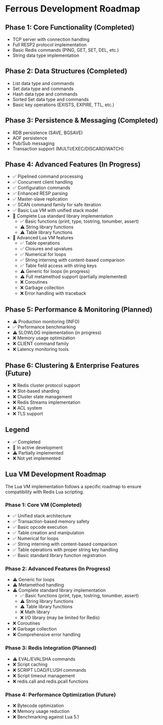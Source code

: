 # Ferrous Development Roadmap

## Phase 1: Core Functionality (Completed)
- TCP server with connection handling
- Full RESP2 protocol implementation
- Basic Redis commands (PING, GET, SET, DEL, etc.)
- String data type implementation

## Phase 2: Data Structures (Completed)
- List data type and commands
- Set data type and commands
- Hash data type and commands
- Sorted Set data type and commands
- Basic key operations (EXISTS, EXPIRE, TTL, etc.)

## Phase 3: Persistence & Messaging (Completed)
- RDB persistence (SAVE, BGSAVE)
- AOF persistence
- Pub/Sub messaging
- Transaction support (MULTI/EXEC/DISCARD/WATCH)

## Phase 4: Advanced Features (In Progress)
- ✅ Pipelined command processing
- ✅ Concurrent client handling
- ✅ Configuration commands
- ✅ Enhanced RESP parsing
- ✅ Master-slave replication
- ✅ SCAN command family for safe iteration
- ✅ Basic Lua VM with unified stack model
- 🔄 Complete Lua standard library implementation
  - ✅ Basic functions (print, type, tostring, tonumber, assert)
  - ⚠️ String library functions
  - ⚠️ Table library functions
- 🔄 Advanced Lua VM features
  - ✅ Table operations
  - ✅ Closures and upvalues
  - ✅ Numerical for loops
  - ✅ String interning with content-based comparison
  - ✅ Table field access with string keys
  - ⚠️ Generic for loops (in progress)
  - ⚠️ Full metamethod support (partially implemented)
  - ❌ Coroutines
  - ❌ Garbage collection
  - ❌ Error handling with traceback
    
## Phase 5: Performance & Monitoring (Planned)
- ⚠️ Production monitoring (INFO)
- ✅ Performance benchmarking
- ⚠️ SLOWLOG implementation (in progress)
- ❌ Memory usage optimization
- ❌ CLIENT command family
- ❌ Latency monitoring tools

## Phase 6: Clustering & Enterprise Features (Future)
- ❌ Redis cluster protocol support
- ❌ Slot-based sharding
- ❌ Cluster state management
- ❌ Redis Streams implementation
- ❌ ACL system
- ❌ TLS support

## Legend
- ✅ Completed
- 🔄 In active development
- ⚠️ Partially implemented
- ❌ Not yet implemented

## Lua VM Development Roadmap

The Lua VM implementation follows a specific roadmap to ensure compatibility with Redis Lua scripting.

### Phase 1: Core VM (Completed)
- ✅ Unified stack architecture
- ✅ Transaction-based memory safety
- ✅ Basic opcode execution
- ✅ Table creation and manipulation
- ✅ Numerical for loops
- ✅ String interning with content-based comparison
- ✅ Table operations with proper string key handling
- ✅ Basic standard library function registration

### Phase 2: Advanced Features (In Progress)
- ⚠️ Generic for loops
- ⚠️ Metamethod handling
- ⚠️ Complete standard library implementation
  - ✅ Basic functions (print, type, tostring, tonumber, assert)
  - ⚠️ String library functions
  - ⚠️ Table library functions
  - ❌ Math library
  - ❌ I/O library (may be limited for Redis)
- ❌ Coroutines
- ❌ Garbage collection
- ❌ Comprehensive error handling

### Phase 3: Redis Integration (Planned)
- ⚠️ EVAL/EVALSHA commands
- ❌ Script caching
- ❌ SCRIPT LOAD/FLUSH commands
- ❌ Script timeout management
- ❌ redis.call and redis.pcall functions

### Phase 4: Performance Optimization (Future)
- ❌ Bytecode optimization
- ❌ Memory usage reduction
- ❌ Benchmarking against Lua 5.1